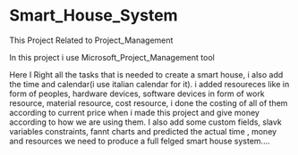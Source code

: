 # Smart_House_System
This Project Related to Project_Management

In this project i use Microsoft_Project_Management tool 

Here I Right all the tasks that is needed to create a smart house, i also add the time and calendar(i use italian calendar for it). i added resoureces like in form of peoples, hardware devices, software devices in form of work resource, material resource, cost resource, i done the costing of all of them according to current price when i made this project and give money according to how we are using them.
I also add some custom fields, slavk variables constraints, fannt charts and predicted the actual time , money and resources we need to produce a full felged smart house system.... 
